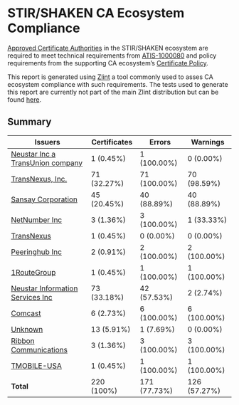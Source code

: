 # STIR/SHAKEN CA Ecosystem Compliance

[Approved Certificate Authorities](https://authenticate.iconectiv.com/approved-certification-authorities) in the STIR/SHAKEN ecosystem are required to meet technical requirements from [ATIS-1000080](https://access.atis.org/apps/group_public/document.php?document_id=62163) and policy requirements from the supporting CA ecosystem’s [Certificate Policy](https://authenticate.iconectiv.com/documents-authenticate).

This report is generated using [Zlint](https://github.com/zmap/zlint) a tool commonly used to asses CA ecosystem compliance with such requirements. The tests used to generate this report are currently not part of the main Zlint distribution but can be found [here](https://github.com/PeculiarVentures/x509-linter).

## Summary

| Issuers | Certificates | Errors | Warnings |
|---------|--------------|--------|----------|
| [Neustar Inc a TransUnion company](Neustar%20Inc%20a%20TransUnion%20company%2FREADME.md) | 1 (0.45%) | 1 (100.00%) | 0 (0.00%) |
| [TransNexus, Inc.](TransNexus%2C%20Inc.%2FREADME.md) | 71 (32.27%) | 71 (100.00%) | 70 (98.59%) |
| [Sansay Corporation](Sansay%20Corporation%2FREADME.md) | 45 (20.45%) | 40 (88.89%) | 40 (88.89%) |
| [NetNumber Inc](NetNumber%20Inc%2FREADME.md) | 3 (1.36%) | 3 (100.00%) | 1 (33.33%) |
| [TransNexus](TransNexus%2FREADME.md) | 1 (0.45%) | 0 (0.00%) | 0 (0.00%) |
| [Peeringhub Inc](Peeringhub%20Inc%2FREADME.md) | 2 (0.91%) | 2 (100.00%) | 2 (100.00%) |
| [1RouteGroup](1RouteGroup%2FREADME.md) | 1 (0.45%) | 1 (100.00%) | 1 (100.00%) |
| [Neustar Information Services Inc](Neustar%20Information%20Services%20Inc%2FREADME.md) | 73 (33.18%) | 42 (57.53%) | 2 (2.74%) |
| [Comcast](Comcast%2FREADME.md) | 6 (2.73%) | 6 (100.00%) | 6 (100.00%) |
| [Unknown](Unknown%2FREADME.md) | 13 (5.91%) | 1 (7.69%) | 0 (0.00%) |
| [Ribbon Communications](Ribbon%20Communications%2FREADME.md) | 3 (1.36%) | 3 (100.00%) | 3 (100.00%) |
| [TMOBILE-USA](TMOBILE-USA%2FREADME.md) | 1 (0.45%) | 1 (100.00%) | 1 (100.00%) |
| **Total** | 220 (100%) | 171 (77.73%) | 126 (57.27%) |
